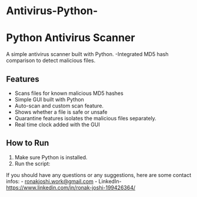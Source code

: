 # Antivirus-Python-

# Python Antivirus Scanner

A simple antivirus scanner built with Python. 
-Integrated MD5 hash comparison to detect malicious files.

## Features
- Scans files for known malicious MD5 hashes
- Simple GUI built with Python
- Auto-scan and custom scan feature.
- Shows whether a file is safe or unsafe
- Quarantine features isolates the malicious files separately.
- Real time clock added with the GUI

## How to Run
1. Make sure Python is installed.
2. Run the script:

If you should have any questions or any suggestions, here are some contact infos:
      - ronakjoshi.work@gmail.com
      - LinkedIn- https://www.linkedin.com/in/ronak-joshi-199426364/
